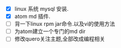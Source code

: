- [x] linux 系统 mysql 安装.
- [x] atom md 插件.
- [ ] 背一下linux rpm jar命令.以及vi的使用方法
- [ ] 为atom建立一个专门的md dir
- [ ] 修改quero关注主题,全部改成编程相关